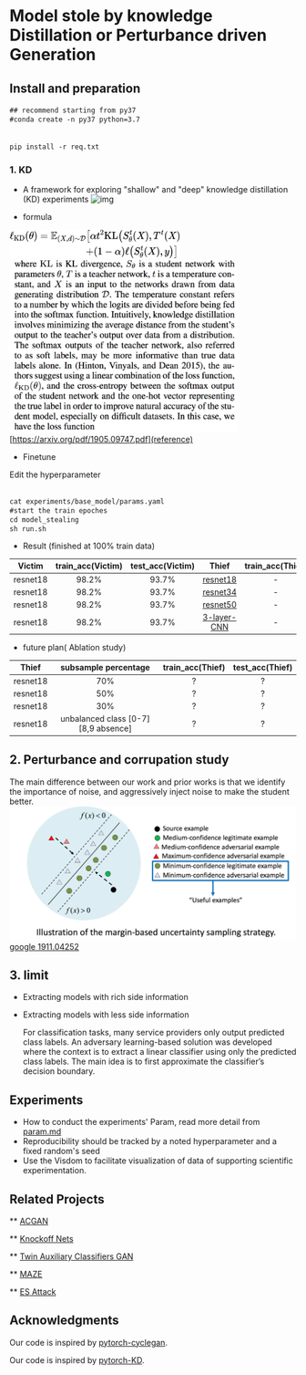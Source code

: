 # Model stole by knowledge Distillation or Perturbance driven Generation 

## Install and preparation 
```
## recommend starting from py37
#conda create -n py37 python=3.7 


pip install -r req.txt
```


### 1. KD
*  A framework for exploring "shallow" and "deep" knowledge distillation (KD) experiments
![img](https://intellabs.github.io/distiller/imgs/knowledge_distillation.png)

* formula 

[<img src="./papers/kd/kd_loss_func.png" width="300" height="50" />]()
[<img src="./papers/kd/kd_loss_func_text.png" width="400" height="35%" />]()
[https://arxiv.org/pdf/1905.09747.pdf](reference)
* Finetune

 Edit the hyperparameter
 
```

cat experiments/base_model/params.yaml  
#start the train epoches 
cd model_stealing
sh run.sh 

```
* Result (finished at 100% train data)



| Victim              |  train_acc(Victim)        |  test_acc(Victim)      | Thief      |  train_acc(Thief)        |  test_acc(Thief)        | 
| :------------------:    | :----------------: | :-----------------:|:-----------------:|:-----------------:|:-----------------:|
| resnet18             | 98.2%             |  93.7%            |  [resnet18](model_stealing/models/resnet.py)   |  - |91.3% |
| resnet18             | 98.2%             |  93.7%            |  [resnet34](model_stealing/models/resnet.py)   |  - |91.98% |
| resnet18             | 98.2%             |  93.7%            |  [resnet50](model_stealing/models/resnet.py)   |  - |95.22% |
| resnet18             | 98.2%             |  93.7%            |  [3-layer-CNN](model_stealing/models/kd_instill.py)   |  - |73.22% |


* future plan( Ablation study)

| Thief    |subsample percentage  |  train_acc(Thief)        |  test_acc(Thief)        |
|:-----------------:|:-----------------:|:-----------------:|:-----------------:|
| resnet18 | 70% | ? | ? |
| resnet18 | 50% | ? | ? |
| resnet18 | 30% | ? | ? |
| resnet18 | unbalanced class [0-7] [8,9 absence] | ? | ? |


## 2. Perturbance and corrupation study 
 The main difference between our work and prior works is that we identify the importance of noise, and aggressively inject noise to make the student better.
![img](papers/data_genera.png)
[google 1911.04252](https://arxiv.org/pdf/1911.04252.pdf)


## 3. limit 
* Extracting models with rich side information


* Extracting models with less side information

  For classification tasks, many service providers only output predicted class labels.
  An adversary learning-based solution was developed where the context is to extract a linear classifier using only the predicted class labels. The main idea is to first approximate the classifier’s decision boundary. 





## Experiments
* How to conduct the experiments' Param, read more detail from [param.md](./param.md)
* Reproducibility should be tracked by a noted hyperparameter and a fixed random's seed  
* Use the Visdom to facilitate visualization of data of supporting scientific experimentation. 




## Related Projects
** [ACGAN](https://arxiv.org/abs/1610.09585)

** [Knockoff Nets](https://openaccess.thecvf.com/content_CVPR_2019/papers/Orekondy_Knockoff_Nets_Stealing_Functionality_of_Black-Box_Models_CVPR_2019_paper.pdf) 

** [Twin Auxiliary Classifiers GAN](https://papers.nips.cc/paper/2019/file/4ea06fbc83cdd0a06020c35d50e1e89a-Paper.pdf)

** [MAZE](https://arxiv.org/pdf/2005.03161.pdf) 

** [ES Attack](https://arxiv.org/abs/2009.09560) 





## Acknowledgments


Our code is inspired by [pytorch-cyclegan](https://github.com/junyanz/pytorch-CycleGAN-and-pix2pix).
 

Our code is inspired by [pytorch-KD](https://github.com/peterliht/knowledge-distillation-pytorch).



